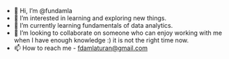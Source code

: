 - 👋 Hi, I’m @fundamla
- 👀 I’m interested in learning and exploring new things.
- 🌱 I’m currently learning fundamentals of data analytics.
- 💞️ I’m looking to collaborate on someone who can enjoy working with me when I have enough knowledge :) it is not the right time now.
- 📫 How to reach me - fdamlaturan@gmail.com

<!---
fundamla/fundamla is a ✨ special ✨ repository because its `README.md` (this file) appears on your GitHub profile.
You can click the Preview link to take a look at your changes.
--->
